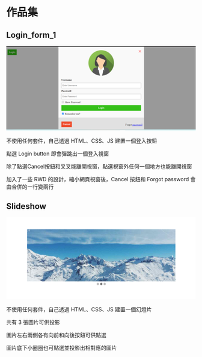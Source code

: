 <h1>作品集 </h1>

<h2>Login_form_1</h2>

![Login](https://github.com/Lin-Hung-Shih/Lin-Hung-Shih-portfolio/blob/master/img/login_img.png?raw=true)

不使用任何套件，自己透過 HTML、CSS、JS 建置一個登入按鈕

點選 Login button 即會彈跳出一個登入視窗

除了點選Cancel按鈕和叉叉能離開視窗，點選視窗外任何一個地方也能離開視窗

加入了一些 RWD 的設計，縮小網頁視窗後，Cancel 按鈕和 Forgot password 會由合併的一行變兩行

<h2>Slideshow </h2>

![Slideshow](https://github.com/Lin-Hung-Shih/Lin-Hung-Shih-portfolio/blob/master/img/slide_img.png?raw=true)

不使用任何套件，自己透過 HTML、CSS、JS 建置一個幻燈片

共有 3 張圖片可供投影

圖片左右兩側各有向前和向後按鈕可供點選

圖片底下小圈圈也可點選並投影出相對應的圖片

